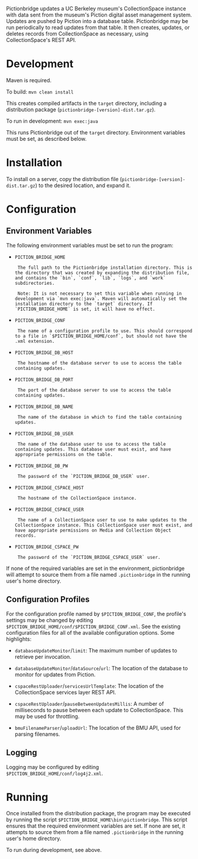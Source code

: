 Pictionbridge updates a UC Berkeley museum's CollectionSpace instance with data sent from the museum's Piction digital asset management system. Updates are pushed by Piction into a database table. Pictionbridge may be run periodically to read updates from that table. It then creates, updates, or deletes records from CollectionSpace as necessary, using CollectionSpace's REST API.

# Development

Maven is required.

To build: `mvn clean install`

This creates compiled artifacts in the `target` directory, including a distribution package (`pictionbridge-[version]-dist.tar.gz`).

To run in development: `mvn exec:java`

This runs Pictionbridge out of the `target` directory. Environment variables must be set, as described below.


# Installation

To install on a server, copy the distribution file (`pictionbridge-[version]-dist.tar.gz`) to the desired location, and expand it.

# Configuration

## Environment Variables

The following environment variables must be set to run the program:

- `PICTION_BRIDGE_HOME`
        
       The full path to the Pictionbridge installation directory. This is the directory that was created by expanding the distribution file, and contains the `bin`, `conf`, `lib`, `logs`, and `work` subdirectories.

       Note: It is not necessary to set this variable when running in development via `mvn exec:java`. Maven will automatically set the installation directory to the `target` directory. If `PICTION_BRIDGE_HOME` is set, it will have no effect.

- `PICTION_BRIDGE_CONF`
        
       The name of a configuration profile to use. This should correspond to a file in `$PICTION_BRIDGE_HOME/conf`, but should not have the .xml extension.

- `PICTION_BRIDGE_DB_HOST`

       The hostname of the database server to use to access the table containing updates.

- `PICTION_BRIDGE_DB_PORT`

       The port of the database server to use to access the table containing updates.

- `PICTION_BRIDGE_DB_NAME`

       The name of the database in which to find the table containing updates.

- `PICTION_BRIDGE_DB_USER`

       The name of the database user to use to access the table containing updates. This database user must exist, and have appropriate permissions on the table.

- `PICTION_BRIDGE_DB_PW`

       The password of the `PICTION_BRIDGE_DB_USER` user.

- `PICTION_BRIDGE_CSPACE_HOST`

       The hostname of the CollectionSpace instance.

- `PICTION_BRIDGE_CSPACE_USER`

       The name of a CollectionSpace user to use to make updates to the CollectionSpace instance. This CollectionSpace user must exist, and have appropriate permissions on Media and Collection Object records.

- `PICTION_BRIDGE_CSPACE_PW`

       The password of the `PICTION_BRIDGE_CSPACE_USER` user.

If none of the required variables are set in the environment, pictionbridge will attempt to source them from a file named `.pictionbridge` in the running user's home directory.

## Configuration Profiles

For the configuration profile named by `$PICTION_BRIDGE_CONF`, the profile's settings may be changed by editing `$PICTION_BRIDGE_HOME/conf/$PICTION_BRIDGE_CONF.xml`. See the existing configuration files for all of the available configuration options. Some highlights:

- `databaseUpdateMonitor`/`limit`: The maximum number of updates to retrieve per invocation.
- `databaseUpdateMonitor`/`dataSource`/`url`: The location of the database to monitor for updates from Piction.

- `cspaceRestUploader`/`servicesUrlTemplate`: The location of the CollectionSpace services layer REST API.
- `cspaceRestUploader`/`pauseBetweenUpdatesMillis`: A number of milliseconds to pause between each update to CollectionSpace. This may be used for throttling.

- `bmuFilenameParser`/`uploadUrl`: The location of the BMU API, used for parsing filenames.

## Logging

Logging may be configured by editing `$PICTION_BRIDGE_HOME/conf/log4j2.xml`.

# Running

Once installed from the distribution package, the program may be executed by running the script `$PICTION_BRIDGE_HOME\bin\pictionbridge`. This script ensures that the required environment variables are set. If none are set, it attempts to source them from a file named `.pictionbridge` in the running user's home directory.

To run during development, see above.